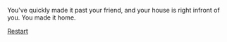 You've quickly made it past your friend, and your house is right infront of you. You made it home.

[Restart](situations/dismissal.md)